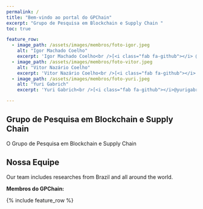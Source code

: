 ```yaml
---
permalink: /
title: "Bem-vindo ao portal do GPChain"
excerpt: "Grupo de Pesquisa em Blockchain e Supply Chain "
toc: true

feature_row:
  - image_path: /assets/images/membros/foto-igor.jpeg
    alt: "Igor Machado Coelho"
    excerpt: 'Igor Machado Coelho<br />[<i class="fab fa-github"></i> @igormcoelho](https://github.com/igormcoelho){: .btn .btn--github} [<i class="fab fa-twitter"></i>](https://twitter.com/vncoelho){: .btn .btn--twitter} [<i class="fab fa-facebook"></i>](https://www.facebook.com/vitor.nazario.coelho){: .btn .btn--facebook}'
  - image_path: /assets/images/membros/foto-vitor.jpeg
    alt: "Vitor Nazário Coelho"
    excerpt: 'Vitor Nazário Coelho<br />[<i class="fab fa-github"></i> @vncoelho](https://github.com/vncoelho){: .btn .btn--github} [<i class="fab fa-twitter"></i>](https://twitter.com/vncoelho){: .btn .btn--twitter} [<i class="fab fa-facebook"></i>](https://www.facebook.com/vitor.nazario.coelho){: .btn .btn--facebook}'
  - image_path: /assets/images/membros/foto-yuri.jpeg
    alt: "Yuri Gabrich"
    excerpt: 'Yuri Gabrich<br />[<i class="fab fa-github"></i>@yurigabrich](https://github.com/thaysoliveira){: .btn .btn--github} [<i class="fab fa-twitter"></i>](https://twitter.com/vncoelho){: .btn .btn--twitter} [<i class="fab fa-facebook"></i>](https://www.facebook.com/vitor.nazario.coelho){: .btn .btn--facebook}'

---
```


## Grupo de Pesquisa em Blockchain e Supply Chain

O Grupo de Pesquisa em Blockchain e Supply Chain

## Nossa Equipe
Our team includes researches from Brazil and all around the world.

**Membros do GPChain:**

{% include feature_row %}
